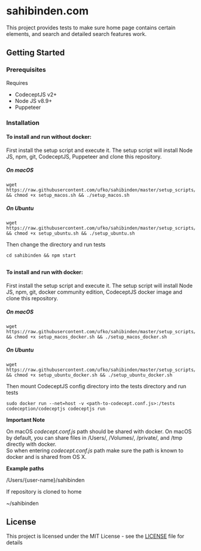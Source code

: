 # sahibinden.com
This project provides tests to make sure home page contains certain elements, and search and detailed search features work.

## Getting Started

### Prerequisites

Requires 
- CodeceptJS v2+
- Node JS v8.9+
- Puppeteer

### Installation

#### To install and run without docker:

First install the setup script and execute it. The setup script will install Node JS, npm, git, CodeceptJS, Puppeteer and clone this repository.

##### On macOS
```
wget https://raw.githubusercontent.com/ufko/sahibinden/master/setup_scripts/setup_macos.sh && chmod +x setup_macos.sh && ./setup_macos.sh
```
##### On Ubuntu

```
wget https://raw.githubusercontent.com/ufko/sahibinden/master/setup_scripts/setup_ubuntu.sh && chmod +x setup_ubuntu.sh && ./setup_ubuntu.sh
```

Then change the directory and run tests

```
cd sahibinden && npm start
```
##

#### To install and run with docker:

First install the setup script and execute it. The setup script will install Node JS, npm, git, docker community edition, CodeceptJS docker image and clone this repository.

##### On macOS

```
wget https://raw.githubusercontent.com/ufko/sahibinden/master/setup_scripts/setup_macos_docker.sh && chmod +x setup_macos_docker.sh && ./setup_macos_docker.sh
```

##### On Ubuntu

```
wget https://raw.githubusercontent.com/ufko/sahibinden/master/setup_scripts/setup_ubuntu_docker.sh && chmod +x setup_ubuntu_docker.sh && ./setup_ubuntu_docker.sh
```
Then mount CodeceptJS config directory into the tests directory and run tests

```
sudo docker run --net=host -v <path-to-codecept.conf.js>:/tests codeception/codeceptjs codeceptjs run
```

**Important Note** 

On macOS *codecept.conf.js* path should be shared with docker. On macOS by default, you can share files in /Users/, /Volumes/, /private/, and /tmp directly with docker.   
So when entering *codecept.conf.js* path make sure the path is known to docker and is shared from OS X. 

**Example paths**

/Users/{user-name}/sahibinden

If repository is cloned to home
 
~/sahibinden


## License

This project is licensed under the MIT License - see the [LICENSE](LICENSE) file for details
